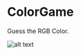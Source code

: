 # ColorGame
Guess the RGB Color.

![alt text](https://image.prntscr.com/image/E-AlZV2yQGGBQNuT7uytNA.png)
